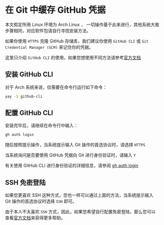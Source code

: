 # 在 Git 中缓存 GitHub 凭据

本文假定所用 Linux 环境为 Arch Linux ， 一切操作基于此来进行，其他系统大致步骤相同，对应软件包请自行寻找安装方法。

如果你使用 `HTTPS` 克隆 GitHub 存储库，我们建议你使用 `GitHub CLI` 或 `Git Credential Manager (GCM)` 来记住你的凭据。

这里只介绍 `GitHub CLI` 的使用，如果您想使用不同方法请参考[官方文档](https://docs.github.com/zh/get-started/getting-started-with-git/caching-your-github-credentials-in-git)

## 安装 GitHub CLI

对于 Arch 系统来说，仅需要在命令行运行如下命令：

```bash
yay -S github-cli
```

## 配置 GitHub CLI

安装完毕后，请继续在命令行中输入：

```bash
gh auth login
```

随后按照提示操作，当系统提示输入 Git 操作的首选协议时，请选择 `HTTPS`

当系统询问是否要使用 GitHub 凭据向 Git 进行身份验证时，请输入 `Y`

有关使用 GitHub CLI 进行身份验证的详细信息，请参阅 [gh auth login](https://cli.github.com/manual/gh_auth_login)

## SSH 免密登陆

如果您更喜欢 SSH 这种方式，您也一样可以通过上面的方法，当系统提示输入 Git 操作的首选协议时选择 `SSH` 即可。

由于本人不太喜欢 `SSH` 方式，因此，如果您希望自行配置免密登陆，那么您可以查看[官方文档](https://docs.github.com/en/authentication/connecting-to-github-with-ssh)来获得更多帮助。
